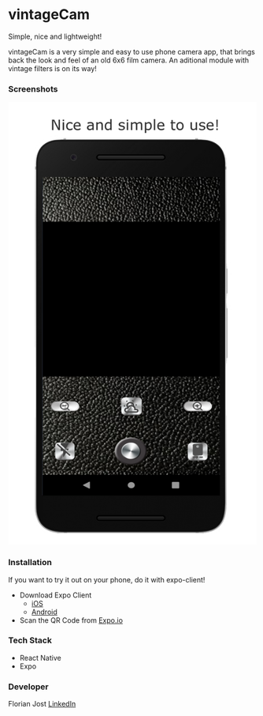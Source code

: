 # vintageCam

Simple, nice and lightweight!

vintageCam is a very simple and easy to use phone camera app, that brings
back the look and feel of an old 6x6 film camera.
An aditional module with vintage filters is on its way!

### Screenshots

<p align="center">
<img src='./screenshots/Nexus6P-Screenshot1.png' alt='login' >
</p>
   

### Installation
If you want to try it out on your phone, do it with expo-client!

* Download Expo Client
   * [iOS](https://itunes.apple.com/app/apple-store/id982107779)
   * [Android](https://play.google.com/store/apps/details?id=host.exp.exponent&referrer=www)
* Scan the QR Code from [Expo.io](https://expo.io/@cesarvaldez/vintagecam) 

### Tech Stack
* React Native
* Expo

### Developer
Florian Jost [LinkedIn](https://www.linkedin.com/in/cesar-valdez-cervera/)
